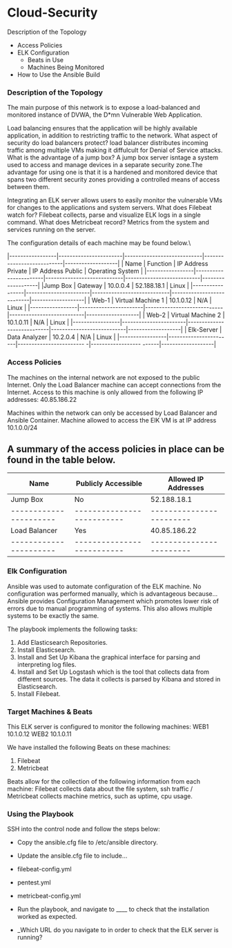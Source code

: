 # Cloud-Security
Description of the Topology
- Access Policies
- ELK Configuration
  - Beats in Use
  - Machines Being Monitored
- How to Use the Ansible Build
### Description of the Topology

The main purpose of this network is to expose a load-balanced and monitored instance of DVWA, the D*mn Vulnerable Web Application.

Load balancing ensures that the application will be highly available application, in addition to restricting traffic to the network.
What aspect of security do load balancers protect?  load balancer distributes incoming traffic among multiple VMs making it diffulcult for Denial of Service attacks.
What is the advantage of a jump box? A jump box server isntage  a system used to access and manage devices in a separate security zone.The advantage for using
                                     one is that it is a hardened and monitored device that spans two different security zones providing a controlled means of access
                                     between them.

Integrating an ELK server allows users to easily monitor the vulnerable VMs for changes to the applications and system servers.
 What does Filebeat watch for? Filebeat collects, parse and visualize ELK logs in a single command.
 What does Metricbeat record? Metrics from the system and services running on the server.

The configuration details of each machine may be found below.\

|-----------------|-----------------------|----------------------------|---------------------------|-------------------|
| Name            | Function              |  IP Address Private        |  IP Address Public        | Operating System  |
|-----------------|-----------------------|----------------------------|---------------------------|-------------------|
|Jump Box         | Gateway               |        10.0.0.4            |     52.188.18.1           |  Linux            |
|-----------------|-----------------------|----------------------------|---------------------------|-------------------|
| Web-1           | Virtual Machine 1     |        10.1.0.12           |         N/A               |  Linux            |
|-----------------|-----------------------|----------------------------|---------------------------|-------------------|
| Web-2           | Virtual Machine 2     |        10.1.0.11           |         N/A               |  Linux            |
|-----------------|-----------------------|----------------------------|---------------------------|-------------------|
| Elk-Server      | Data Analyzer         |        10.2.0.4            |         N/A               |  Linux            |
|-----------------|-----------------------|------------------------   -|------------------   ------|-------------------|

### Access Policies

The machines on the internal network are not exposed to the public Internet. 
Only the Load Balancer machine can accept connections from the Internet. Access to this machine is only allowed from the following IP addresses:
40.85.186.22

Machines within the network can only be accessed by Load Balancer and Ansible Container.
Machine allowed to access the ElK VM is at IP address 10.1.0.0/24

A summary of the access policies in place can be found in the table below.
----------------------------------------------------------------------------
|     Name             | Publicly Accessible      |   Allowed IP Addresses |
|----------------------|--------------------------|------------------------|
|    Jump Box          |           No             |      52.188.18.1       |
|----------------------|--------------------------|------------------------|
|    Load Balancer     |          Yes             |      40.85.186.22      |
|----------------------|--------------------------|------------------------|

### Elk Configuration

Ansible was used to automate configuration of the ELK machine. No configuration was performed manually, which is advantageous because...
Ansible provides Configuration Management which promotes lower risk of errors due to manual programming of systems. This also allows multiple systems to be exactly the same.

The playbook implements the following tasks:

1) Add Elasticsearch Repositories.
2) Install Elasticsearch.
3) Install and Set Up Kibana the graphical interface for parsing and interpreting log files.
4) Install and Set Up Logstash which is the tool that collects data from different sources. The data it collects is parsed by Kibana and stored in Elasticsearch.
5) Install Filebeat.

### Target Machines & Beats
This ELK server is configured to monitor the following machines:
WEB1 10.1.0.12
WEB2 10.1.0.11


We have installed the following Beats on these machines:
1) Filebeat
2) Metricbeat

Beats allow for the collection of the following information from each machine:
Filebeat collects data about the file system, ssh traffic / Metricbeat collects machine metrics, such as uptime, cpu usage.

### Using the Playbook

SSH into the control node and follow the steps below:
- Copy the ansible.cfg file to /etc/ansible directory.
- Update the ansible.cfg file to include...
- filebeat-config.yml
- pentest.yml
- metricbeat-config.yml
- Run the playbook, and navigate to ____ to check that the installation worked as expected.

- _Which URL do you navigate to in order to check that the ELK server is running?

